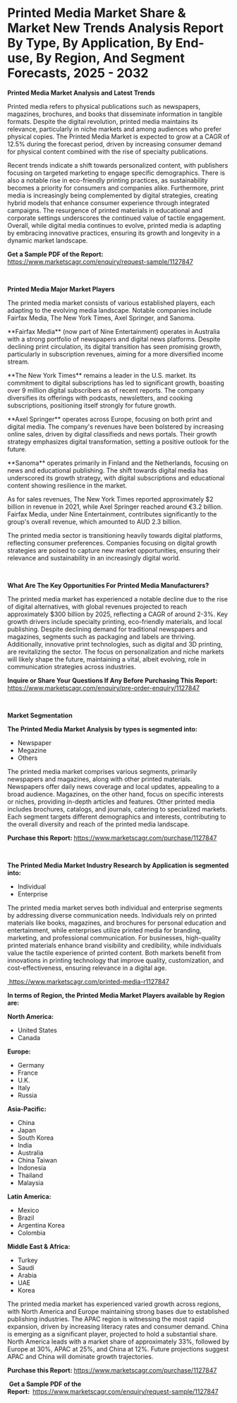 <p><h1>Printed Media Market Share & Market New Trends Analysis Report By Type, By Application, By End-use, By Region, And Segment Forecasts, 2025 - 2032</h1></p><p><strong>Printed Media Market Analysis and Latest Trends</strong></p>
<p><p>Printed media refers to physical publications such as newspapers, magazines, brochures, and books that disseminate information in tangible formats. Despite the digital revolution, printed media maintains its relevance, particularly in niche markets and among audiences who prefer physical copies. The Printed Media Market is expected to grow at a CAGR of 12.5% during the forecast period, driven by increasing consumer demand for physical content combined with the rise of specialty publications.</p><p>Recent trends indicate a shift towards personalized content, with publishers focusing on targeted marketing to engage specific demographics. There is also a notable rise in eco-friendly printing practices, as sustainability becomes a priority for consumers and companies alike. Furthermore, print media is increasingly being complemented by digital strategies, creating hybrid models that enhance consumer experience through integrated campaigns. The resurgence of printed materials in educational and corporate settings underscores the continued value of tactile engagement. Overall, while digital media continues to evolve, printed media is adapting by embracing innovative practices, ensuring its growth and longevity in a dynamic market landscape.</p></p>
<p><strong>Get a Sample PDF of the Report:&nbsp;</strong> <a href="https://www.marketscagr.com/enquiry/request-sample/1127847?utm_campaign=3258&utm_medium=2&utm_source=Github&utm_content=ia&utm_term=17042025&utm_id=printed-media">https://www.marketscagr.com/enquiry/request-sample/1127847</a></p>
<p>&nbsp;</p>
<p><strong>Printed Media Major Market Players</strong></p>
<p><p>The printed media market consists of various established players, each adapting to the evolving media landscape. Notable companies include Fairfax Media, The New York Times, Axel Springer, and Sanoma.</p><p>**Fairfax Media** (now part of Nine Entertainment) operates in Australia with a strong portfolio of newspapers and digital news platforms. Despite declining print circulation, its digital transition has seen promising growth, particularly in subscription revenues, aiming for a more diversified income stream.</p><p>**The New York Times** remains a leader in the U.S. market. Its commitment to digital subscriptions has led to significant growth, boasting over 9 million digital subscribers as of recent reports. The company diversifies its offerings with podcasts, newsletters, and cooking subscriptions, positioning itself strongly for future growth.</p><p>**Axel Springer** operates across Europe, focusing on both print and digital media. The company's revenues have been bolstered by increasing online sales, driven by digital classifieds and news portals. Their growth strategy emphasizes digital transformation, setting a positive outlook for the future.</p><p>**Sanoma** operates primarily in Finland and the Netherlands, focusing on news and educational publishing. The shift towards digital media has underscored its growth strategy, with digital subscriptions and educational content showing resilience in the market. </p><p>As for sales revenues, The New York Times reported approximately $2 billion in revenue in 2021, while Axel Springer reached around €3.2 billion. Fairfax Media, under Nine Entertainment, contributes significantly to the group's overall revenue, which amounted to AUD 2.3 billion. </p><p>The printed media sector is transitioning heavily towards digital platforms, reflecting consumer preferences. Companies focusing on digital growth strategies are poised to capture new market opportunities, ensuring their relevance and sustainability in an increasingly digital world.</p></p>
<p>&nbsp;</p>
<p><strong>What Are The Key Opportunities For Printed Media Manufacturers?</strong></p>
<p><p>The printed media market has experienced a notable decline due to the rise of digital alternatives, with global revenues projected to reach approximately $300 billion by 2025, reflecting a CAGR of around 2-3%. Key growth drivers include specialty printing, eco-friendly materials, and local publishing. Despite declining demand for traditional newspapers and magazines, segments such as packaging and labels are thriving. Additionally, innovative print technologies, such as digital and 3D printing, are revitalizing the sector. The focus on personalization and niche markets will likely shape the future, maintaining a vital, albeit evolving, role in communication strategies across industries.</p></p>
<p><strong>Inquire or Share Your Questions If Any Before Purchasing This Report:</strong> <a href="https://www.marketscagr.com/enquiry/pre-order-enquiry/1127847?utm_campaign=3258&utm_medium=2&utm_source=Github&utm_content=ia&utm_term=17042025&utm_id=printed-media">https://www.marketscagr.com/enquiry/pre-order-enquiry/1127847</a></p>
<p>&nbsp;</p>
<p><strong>Market Segmentation</strong></p>
<p><strong>The Printed Media Market Analysis by types is segmented into:</strong></p>
<p><ul><li>Newspaper</li><li>Megazine</li><li>Others</li></ul></p>
<p><p>The printed media market comprises various segments, primarily newspapers and magazines, along with other printed materials. Newspapers offer daily news coverage and local updates, appealing to a broad audience. Magazines, on the other hand, focus on specific interests or niches, providing in-depth articles and features. Other printed media includes brochures, catalogs, and journals, catering to specialized markets. Each segment targets different demographics and interests, contributing to the overall diversity and reach of the printed media landscape.</p></p>
<p><strong>Purchase this Report:&nbsp;</strong><a href="https://www.marketscagr.com/purchase/1127847?utm_campaign=3258&utm_medium=2&utm_source=Github&utm_content=ia&utm_term=17042025&utm_id=printed-media">https://www.marketscagr.com/purchase/1127847</a></p>
<p>&nbsp;</p>
<p><strong>The Printed Media Market Industry Research by Application is segmented into:</strong></p>
<p><ul><li>Individual</li><li>Enterprise</li></ul></p>
<p><p>The printed media market serves both individual and enterprise segments by addressing diverse communication needs. Individuals rely on printed materials like books, magazines, and brochures for personal education and entertainment, while enterprises utilize printed media for branding, marketing, and professional communication. For businesses, high-quality printed materials enhance brand visibility and credibility, while individuals value the tactile experience of printed content. Both markets benefit from innovations in printing technology that improve quality, customization, and cost-effectiveness, ensuring relevance in a digital age.</p></p>
<p><a href="https://www.marketscagr.com/printed-media-r1127847?utm_campaign=3258&utm_medium=2&utm_source=Github&utm_content=ia&utm_term=17042025&utm_id=printed-media">&nbsp;https://www.marketscagr.com/printed-media-r1127847</a></p>
<p><strong>In terms of Region, the Printed Media Market Players available by Region are:</strong></p>
<p>
    <p> <strong> North America: </strong>
        <ul>
            <li>United States</li>
            <li>Canada</li>
        </ul>
        </p> 
    <p> <strong> Europe: </strong>
        <ul>
            <li>Germany</li>
            <li>France</li>
            <li>U.K.</li>
            <li>Italy</li>
            <li>Russia</li>
        </ul>
        </p> 
    <p> <strong> Asia-Pacific: </strong>
        <ul>
            <li>China</li>
            <li>Japan</li>
            <li>South Korea</li>
            <li>India</li>
            <li>Australia</li>
            <li>China Taiwan</li>
            <li>Indonesia</li>
            <li>Thailand</li>
            <li>Malaysia</li>
        </ul>
        </p> 
    <p> <strong> Latin America: </strong>
        <ul>
            <li>Mexico</li>
            <li>Brazil</li>
            <li>Argentina Korea</li>
            <li>Colombia</li>
        </ul>
        </p> 
    <p> <strong> Middle East & Africa: </strong>
        <ul>
            <li>Turkey</li>
            <li>Saudi</li>
            <li>Arabia</li>
            <li>UAE</li>
            <li>Korea</li>
        </ul>
    </p>
    </p>
<p><p>The printed media market has experienced varied growth across regions, with North America and Europe maintaining strong bases due to established publishing industries. The APAC region is witnessing the most rapid expansion, driven by increasing literacy rates and consumer demand. China is emerging as a significant player, projected to hold a substantial share. North America leads with a market share of approximately 33%, followed by Europe at 30%, APAC at 25%, and China at 12%. Future projections suggest APAC and China will dominate growth trajectories.</p></p>
<p><strong>Purchase this Report: </strong><a href="https://www.marketscagr.com/purchase/1127847?utm_campaign=3258&utm_medium=2&utm_source=Github&utm_content=ia&utm_term=17042025&utm_id=printed-media">https://www.marketscagr.com/purchase/1127847</a></p>
<p>&nbsp;<strong>Get a Sample PDF of the Report:&nbsp;&nbsp;</strong><a href="https://www.marketscagr.com/enquiry/request-sample/1127847?utm_campaign=3258&utm_medium=2&utm_source=Github&utm_content=ia&utm_term=17042025&utm_id=printed-media">https://www.marketscagr.com/enquiry/request-sample/1127847</a></p>
<p><strong></strong></p>
<p><p></p><p></p><p></p></p>